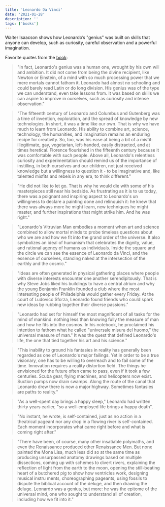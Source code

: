 ```yaml
---
title: 'Leonardo Da Vinci'
date: '2021-01-28'
description: ''
tags: ['books']
---
```


Walter Isaacson shows how Leonardo’s "genius" was built on skills that anyone can develop, such as curiosity, careful observation and a powerful imagination.

Favorite quotes from the [book](https://amzn.eu/bRsxYQy):

> "In fact, Leonardo's genius was a human one, wrought by his own will and ambition. It did not come from being the divine recipient, like Newton or Einstein, of a mind with so much processing power that we mere mortals cannot fathom it. Leonardo had almost no schooling and could barely read Latin or do long division. His genius was of the type we can understand, even take lessons from. It was based on skills we can aspire to improve in ourselves, such as curiosity and intense observation."

> "The fifteenth century of Leonardo and Columbus and Gutenberg was a time of invention, exploration, and the spread of knowledge by new technologies. In short, it was a time like our own. That is why we have much to learn from Leonardo. His ability to combine art, science, technology, the humanities, and imagination remains an enduring recipe for creativity. So, too, was his ease at being a bit of a misfit: illegitimate, gay, vegetarian, left-handed, easily distracted, and at times heretical. Florence flourished in the fifteenth century because it was comfortable with such people. Above all, Leonardo's relentless curiosity and experimentation should remind us of the importance of instilling, in both ourselves and our children, not just received knowledge but a willingness to question it - to be imaginative and, like talented misfits and rebels in any era, to think different."

> "He did not like to let go. That is why he would die with some of his masterpieces still near his bedside. As frustrating as it is to us today, there was a poignant and inspiring aspect to Leonardo's un willingness to declare a painting done and relinquish it: he knew that there was always more he might learn, new techniques he might master, and further inspirations that might strike him. And he was right."

> "Leonardo's Vitruvian Man embodies a moment when art and science combined to allow mortal minds to probe timeless questions about who we are and how we fit into the grand order of the universe. It also symbolizes an ideal of humanism that celebrates the dignity, value, and rational agency of humans as individuals. Inside the square and the circle we can see the essence of Leonardo da Vinci, and the essence of ourselves, standing naked at the intersection of the earthly and the cosmic."

> "Ideas are often generated in physical gathering places where people with diverse interests encounter one another serendipitously. That is why Steve Jobs liked his buildings to have a central atrium and why the young Benjamin Franklin founded a club where the most interesting people of Philadelphia would gather every Friday. At the court of Ludovico Sforza, Leonardo found friends who could spark new ideas by rubbing together their diverse passions."

> "Leonardo had set for himself the most magnificent of all tasks for the mind of mankind: nothing less than knowing fully the measure of man and how he fits into the cosmos. In his notebook, he proclaimed his intention to fathom what he called "universale misura del huomo," the universal measure of man." It was the quest that defined Leonardo's life, the one that tied together his art and his science."

> "This inability to ground his fantasies in reality has generally been regarded as one of Leonardo's major failings. Yet in order to be a true visionary, one has to be willing to overreach and to fail some of the time. Innovation requires a reality distortion field. The things he envisioned for the future often came to pass, even if it took a few centuries. Scuba gear, flying machines, and helicopters now exist. Suction pumps now drain swamps. Along the route of the canal that Leonardo drew there is now a major highway. Sometimes fantasies are paths to reality."

> "As a well-spent day brings a happy sleep," Leonardo had written thirty years earlier, "so a well-employed life brings a happy death".

> "No instant, he wrote, is self-contained, just as no action in a theatrical pageant nor any drop in a flowing river is self-contained. Each moment incorporates what came right before and what is coming right after."

> "There have been, of course, many other insatiable polymaths, and even the Renaissance produced other Renaissance Men. But none painted the Mona Lisa, much less did so at the same time as producing unsurpassed anatomy drawings based on multiple dissections, coming up with schemes to divert rivers, explaining the reflection of light from the earth to the moon, opening the still-beating heart of a butchered pig to show how ventricles work, designing musical instru ments, choreographing pageants, using fossils to dispute the biblical account of the deluge, and then drawing the deluge. Leonardo was a genius, but more: he was the epitome of the universal mind, one who sought to understand all of creation, including how we fit into it."
